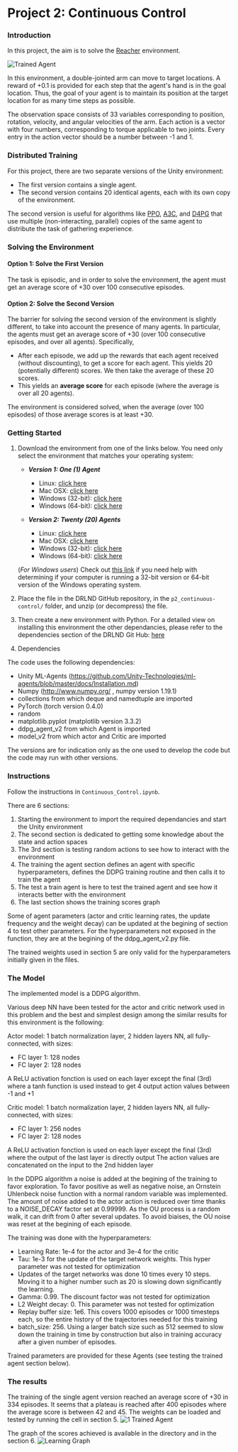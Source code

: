 [//]: # (Image References)

[image1]: https://user-images.githubusercontent.com/10624937/43851024-320ba930-9aff-11e8-8493-ee547c6af349.gif "Trained Agent"
[image2]: https://user-images.githubusercontent.com/10624937/43851646-d899bf20-9b00-11e8-858c-29b5c2c94ccc.png "Crawler"
[image3]: https://github.com/dthell/Deep-Reinforcement-Learning-Reacher/Trained_Agent.gif "1 Trained Agent"
[image4]: https://github.com/dthell/Deep-Reinforcement-Learning-Reacher/Learning_Graph "Learning Graph"


# Project 2: Continuous Control

### Introduction

In this project, the aim is to solve the [Reacher](https://github.com/Unity-Technologies/ml-agents/blob/master/docs/Learning-Environment-Examples.md#reacher) environment.

![Trained Agent][image1]

In this environment, a double-jointed arm can move to target locations. A reward of +0.1 is provided for each step that the agent's hand is in the goal location. Thus, the goal of your agent is to maintain its position at the target location for as many time steps as possible.

The observation space consists of 33 variables corresponding to position, rotation, velocity, and angular velocities of the arm. Each action is a vector with four numbers, corresponding to torque applicable to two joints. Every entry in the action vector should be a number between -1 and 1.

### Distributed Training

For this project, there are two separate versions of the Unity environment:
- The first version contains a single agent.
- The second version contains 20 identical agents, each with its own copy of the environment.  

The second version is useful for algorithms like [PPO](https://arxiv.org/pdf/1707.06347.pdf), [A3C](https://arxiv.org/pdf/1602.01783.pdf), and [D4PG](https://openreview.net/pdf?id=SyZipzbCb) that use multiple (non-interacting, parallel) copies of the same agent to distribute the task of gathering experience.  

### Solving the Environment

#### Option 1: Solve the First Version

The task is episodic, and in order to solve the environment, the agent must get an average score of +30 over 100 consecutive episodes.

#### Option 2: Solve the Second Version

The barrier for solving the second version of the environment is slightly different, to take into account the presence of many agents.  In particular, the agents must get an average score of +30 (over 100 consecutive episodes, and over all agents).  Specifically,
- After each episode, we add up the rewards that each agent received (without discounting), to get a score for each agent.  This yields 20 (potentially different) scores.  We then take the average of these 20 scores. 
- This yields an **average score** for each episode (where the average is over all 20 agents).

The environment is considered solved, when the average (over 100 episodes) of those average scores is at least +30. 

### Getting Started

1. Download the environment from one of the links below.  You need only select the environment that matches your operating system:

    - **_Version 1: One (1) Agent_**
        - Linux: [click here](https://s3-us-west-1.amazonaws.com/udacity-drlnd/P2/Reacher/one_agent/Reacher_Linux.zip)
        - Mac OSX: [click here](https://s3-us-west-1.amazonaws.com/udacity-drlnd/P2/Reacher/one_agent/Reacher.app.zip)
        - Windows (32-bit): [click here](https://s3-us-west-1.amazonaws.com/udacity-drlnd/P2/Reacher/one_agent/Reacher_Windows_x86.zip)
        - Windows (64-bit): [click here](https://s3-us-west-1.amazonaws.com/udacity-drlnd/P2/Reacher/one_agent/Reacher_Windows_x86_64.zip)

    - **_Version 2: Twenty (20) Agents_**
        - Linux: [click here](https://s3-us-west-1.amazonaws.com/udacity-drlnd/P2/Reacher/Reacher_Linux.zip)
        - Mac OSX: [click here](https://s3-us-west-1.amazonaws.com/udacity-drlnd/P2/Reacher/Reacher.app.zip)
        - Windows (32-bit): [click here](https://s3-us-west-1.amazonaws.com/udacity-drlnd/P2/Reacher/Reacher_Windows_x86.zip)
        - Windows (64-bit): [click here](https://s3-us-west-1.amazonaws.com/udacity-drlnd/P2/Reacher/Reacher_Windows_x86_64.zip)
    
    (_For Windows users_) Check out [this link](https://support.microsoft.com/en-us/help/827218/how-to-determine-whether-a-computer-is-running-a-32-bit-version-or-64) if you need help with determining if your computer is running a 32-bit version or 64-bit version of the Windows operating system.

2. Place the file in the DRLND GitHub repository, in the `p2_continuous-control/` folder, and unzip (or decompress) the file. 

3. Then create a new environment with Python. For a detailed view on installing this environment the other dependancies, please refer to the dependencies section of the DRLND Git Hub: [here](https://github.com/udacity/deep-reinforcement-learning#dependencies)

4. Dependencies

The code uses the following dependencies:
- Unity ML-Agents (https://github.com/Unity-Technologies/ml-agents/blob/master/docs/Installation.md)
- Numpy (http://www.numpy.org/ , numpy version 1.19.1)
- collections from which deque and namedtuple are imported
- PyTorch (torch version 0.4.0)
- random
- matplotlib.pyplot (matplotlib 	version 3.3.2)
- ddpg_agent_v2 from which Agent is imported
- model_v2 from which actor and Critic are imported

The versions are for indication only as the one used to develop the code but the code may run with other versions.

### Instructions

Follow the instructions in `Continuous_Control.ipynb`.

There are 6 sections:
1. Starting the environment to import the required dependancies and start the Unity environment
2. The second section is dedicated to getting some knowledge about the state and action spaces
3. The 3rd section is testing random actions to see how to interact with the environment
4. The training the agent section defines an agent with specific hyperparameters, defines the DDPG training routine and then calls it to train the agent
5. The test a train agent is here to test the trained agent and see how it interacts better with the environment
6. The last section shows the training scores graph

Some of agent parameters (actor and critic learning rates, the update frequency and the weight decay) can be updated at the begining of section 4 to test other parameters. For the hyperparameters not exposed in the function, they are at the begining of the ddpg_agent_v2.py file.

The trained weights used in section 5 are only valid for the hyperparameters initially given in the files.

### The Model

The implemented model is a DDPG algorithm.

Various deep NN have been tested for the actor and critic network used in this problem and the best and simplest design among the similar results for this environment is the following:

Actor model: 1 batch normalization layer, 2 hidden layers NN, all fully-connected, with sizes:
- FC layer 1: 128 nodes
- FC layer 2: 128 nodes

A ReLU activation fonction is used on each layer except the final (3rd) where a tanh function is used instead to get 4 output action values between -1 and +1

Critic model: 1 batch normalization layer, 2 hidden layers NN, all fully-connected, with sizes:
- FC layer 1: 256 nodes
- FC layer 2: 128 nodes

A ReLU activation fonction is used on each layer except the final (3rd) where the output of the last layer is directly output
The action values are concatenated on the input to the 2nd hidden layer

In the DDPG algorithm a noise is added at the begining of the training to favor exploration. To favor positive as well as negative noise, an Ornstein Uhlenbeck noise function with a normal random variable was implemented. The amount of noise added to the actor action is reduced over time thanks to a NOISE_DECAY factor set at 0.99999. As the OU process is a random walk, it can drift from 0 after several updates. To avoid biaises, the OU noise was reset at the begining of each episode.

The training was done with the hyperparameters:
- Learning Rate: 1e-4 for the actor and 3e-4 for the critic
- Tau: 1e-3 for the update of the target network weights. This hyper parameter was not tested for optimization
- Updates of the target networks was done 10 times every 10 steps. Moving it to a higher number such as 20 is slowing down significantly the learning.
- Gamma: 0.99. The discount factor was not tested for optimization
- L2 Weight decay: 0. This parameter was not tested for optimization
- Replay buffer size: 1e6. This covers 1000 episodes or 1000 timesteps each, so the entire history of the trajectories needed for this training
- batch_size: 256. Using a larger batch size such as 512 seemed to slow down the training in time by construction but also in training accuracy after a given number of episodes.

Trained parameters are provided for these Agents (see testing the trained agent section below).

### The results

The training of the single agent version reached an average score of +30 in 334 episodes. It seems that a plateau is reached after 400 episodes where the average score is between 42 and 45. The weights can be loaded and tested by running the cell in section 5.
![1 Trained Agent][image3]

The graph of the scores achieved is available in the directory and in the section 6.
![Learning Graph][image4]